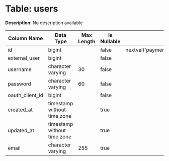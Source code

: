 # Table: users

**Description**: No description available

| Column Name | Data Type | Max Length | Is Nullable | Default | Primary Key | Foreign Key |
|-------------|-----------|------------|-------------|---------|-------------|-------------|
| id | bigint |  | false | nextval('payments.users_id_seq'::regclass) | users | users |
| external_user | bigint |  | false |  |  |  |
| username | character varying | 30 | false |  |  |  |
| password | character varying | 60 | false |  |  |  |
| oauth_client_id | bigint |  | false |  | users | oauth_clients |
| created_at | timestamp without time zone |  | true |  |  |  |
| updated_at | timestamp without time zone |  | true |  |  |  |
| email | character varying | 255 | true |  |  |  |
